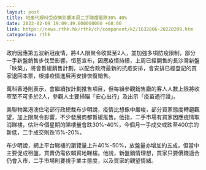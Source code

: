 ```yaml
---
layout: post
title: 地產代理料受疫情影響本周二手睇樓量跌30%-40%
date: 2022-02-09 19:09:49.000000000 +08:00
link: https://news.rthk.hk/rthk/ch/component/k2/1632806-20220209.htm
categories: rthk
---
```


政府因應第五波新冠疫情，將4人限聚令收緊至2人，並加強多項防疫限制，部分一手新盤銷售步伐受影響。恒基宣布，因應疫情持續，上周已經開售的長沙灣新盤「映築」，將會暫緩銷售計劃，以配合政府最新的抗疫安排，會安排已經登記的買家退回本票，根據疫情進展再安排恢復銷售。

萬科香港則表示，會繼續按計劃推售項目，但每組參觀銷售廳的客人人數上限將收窄至不可多於2人，參觀人士要掃瞄「安心出行」及出示「疫苗通行證」。

美聯物業港澳住宅部行政總裁布少明說，疫情比想像中嚴峻，部分買家態度轉趨觀望，加上限聚令影響，不少發展商都暫緩推售。他指，二手市場有買家因應疫情取消睇樓，估計今個星期的睇樓量會跌30%-40%，今個月一手成交或跌至400宗的新低，二手成交則跌15%-20%。

布少明說，網上平台睇樓的瀏覽量上升40%-50%，放盤量亦增加約五成，但當中主要促成租盤，買賣仍需依賴實地睇樓。他說，新盤銷情理想，買家只要價錢適合仍會入市，二手市場則要視乎業主態度，以及買家的觀望情緒。
